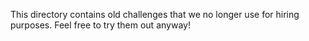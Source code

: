 This directory contains old challenges that we no longer use for hiring purposes. Feel free to try them out anyway!
